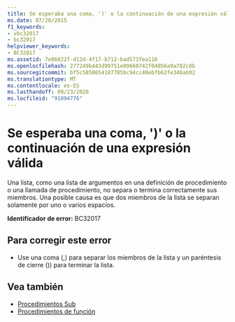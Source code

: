 ```yaml
---
title: Se esperaba una coma, ')' o la continuación de una expresión válida
ms.date: 07/20/2015
f1_keywords:
- vbc32017
- bc32017
helpviewer_keywords:
- BC32017
ms.assetid: 7e06022f-d12d-4f17-b712-bad573fea116
ms.openlocfilehash: 277249b443d99751e09660742f04056a9a782c0b
ms.sourcegitcommit: bf5c5850654187705bc94cc40ebfb62fe346ab02
ms.translationtype: MT
ms.contentlocale: es-ES
ms.lasthandoff: 09/23/2020
ms.locfileid: "91094776"
---
```

# <a name="comma--or-a-valid-expression-continuation-expected"></a>Se esperaba una coma, ')' o la continuación de una expresión válida

Una lista, como una lista de argumentos en una definición de procedimiento o una llamada de procedimiento, no separa o termina correctamente sus miembros. Una posible causa es que dos miembros de la lista se separan solamente por uno o varios espacios.  
  
 **Identificador de error:** BC32017  
  
## <a name="to-correct-this-error"></a>Para corregir este error  
  
- Use una coma (,) para separar los miembros de la lista y un paréntesis de cierre ()) para terminar la lista.  
  
## <a name="see-also"></a>Vea también

- [Procedimientos Sub](../programming-guide/language-features/procedures/sub-procedures.md)
- [Procedimientos de función](../programming-guide/language-features/procedures/function-procedures.md)
